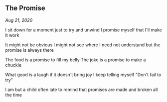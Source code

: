 ## The Promise

*Aug 21, 2020*

I sit down for a moment
just to try and unwind
I promise myself
that I'll make it work

It might not be obvious
I might not see where
I need not understand
but the promise is always there

The food is a promise
to fill my belly
The joke is a promise
to make a chuckle

What good is a laugh
if it doesn't bring joy
I keep telling myself
"Don't fail to try"

I am but a child
often late to remind
that promises are made
and broken all the time